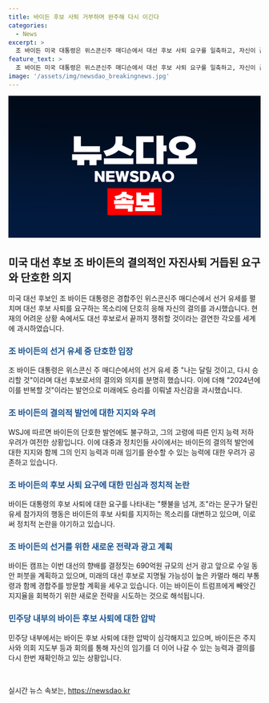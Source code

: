 ```yaml
---
title: 바이든 후보 사퇴 거부하며 완주해 다시 이긴다
categories:
  - News
excerpt: >
  조 바이든 미국 대통령은 위스콘신주 매디슨에서 대선 후보 사퇴 요구를 일축하고, 자신이 끝까지 완주해 이길 것이라고 장담했다. 이에 대해 노력을 기울이고 있는 바이든은 2024년 대선 후보로서의 가능성을 강조하며, 민주당 대통령 후보로서의 야망을 드러내고 있다. 그러나 나이와 인지능력 등의 문제로 관련 주장도 있으며, 민주당 주지사들 사이에서 후보 사퇴를 촉구하는 압박도 나타나고 있다. 이에 바이든은 690억원 광고 투자를 포함한 대응책을 계획 중이며, 또한 지지율을 회복하기 위해 노력하고 있다.
feature_text: >
  조 바이든 미국 대통령은 위스콘신주 매디슨에서 대선 후보 사퇴 요구를 일축하고, 자신이 끝까지 완주해 이길 것이라고 장담했다. 이에 대해 노력을 기울이고 있는 바이든은 2024년 대선 후보로서의 가능성을 강조하며, 민주당 대통령 후보로서의 야망을 드러내고 있다. 그러나 나이와 인지능력 등의 문제로 관련 주장도 있으며, 민주당 주지사들 사이에서 후보 사퇴를 촉구하는 압박도 나타나고 있다. 이에 바이든은 690억원 광고 투자를 포함한 대응책을 계획 중이며, 또한 지지율을 회복하기 위해 노력하고 있다.
image: '/assets/img/newsdao_breakingnews.jpg'
---
```


<p><img src="/assets/img/newsdao_breakingnews.jpg" alt="bookingtag 속보" /></p>

<h2 data-ke-size="size26">미국 대선 후보 조 바이든의 결의적인 자진사퇴 거듭된 요구와 단호한 의지</h2>

<p data-ke-size="size16">미국 대선 후보인 조 바이든 대통령은 경합주인 위스콘신주 매디슨에서 선거 유세를 펼치며 대선 후보 사퇴를 요구하는 목소리에 단호히 응해 자신의 결의를 과시했습니다. 현재의 어려운 상황 속에서도 대선 후보로서 끝까지 쟁취할 것이라는 결연한 각오를 세계에 과시하였습니다.</p>

<h3><b><span style="color: #1a5490;">조 바이든의 선거 유세 중 단호한 입장</span></b></h3>

<p data-ke-size="size16">조 바이든 대통령은 위스콘신 주 매디슨에서의 선거 유세 중 "나는 달릴 것이고, 다시 승리할 것"이라며 대선 후보로서의 결의와 의지를 분명히 했습니다. 이에 더해 "2024년에 이를 반복할 것"이라는 발언으로 미래에도 승리를 이뤄낼 자신감을 과시했습니다.</p>

<h3><b><span style="color: #1a5490;">조 바이든의 결의적 발언에 대한 지지와 우려</span></b></h3>

<p data-ke-size="size16">WSJ에 따르면 바이든의 단호한 발언에도 불구하고, 그의 고령에 따른 인지 능력 저하 우려가 여전한 상황입니다. 이에 대중과 정치인들 사이에서는 바이든의 결의적 발언에 대한 지지와 함께 그의 인지 능력과 미래 임기를 완수할 수 있는 능력에 대한 우려가 공존하고 있습니다.</p>

<h3><b><span style="color: #1a5490;">조 바이든의 후보 사퇴 요구에 대한 민심과 정치적 논란</span></b></h3>

<p data-ke-size="size16">바이든 대통령의 후보 사퇴에 대한 요구를 나타내는 "횃불을 넘겨, 조"라는 문구가 달린 유세 참가자의 행동은 바이든의 후보 사퇴를 지지하는 목소리를 대변하고 있으며, 이로써 정치적 논란을 야기하고 있습니다.</p>

<h3><b><span style="color: #1a5490;">조 바이든의 선거를 위한 새로운 전략과 광고 계획</span></b></h3>

<p data-ke-size="size16">바이든 캠프는 이번 대선의 향배를 결정짓는 690억원 규모의 선거 광고 앞으로 수일 동안 퍼붓을 계획하고 있으며, 미래의 대선 후보로 지명될 가능성이 높은 카멀라 해리 부통령과 함께 경합주를 방문할 계획을 세우고 있습니다. 이는 바이든이 트럼프에게 빼앗긴 지지율을 회복하기 위한 새로운 전략을 시도하는 것으로 해석됩니다.</p>

<h3><b><span style="color: #1a5490;">민주당 내부의 바이든 후보 사퇴에 대한 압박</span></b></h3>

<p data-ke-size="size16">민주당 내부에서는 바이든 후보 사퇴에 대한 압박이 심각해지고 있으며, 바이든은 주지사와 의회 지도부 등과 회의를 통해 자신의 임기를 더 이어 나갈 수 있는 능력과 결의를 다시 한번 재확인하고 있는 상황입니다.</p>

<p data-ke-size="size16">&nbsp;</p>
실시간 뉴스 속보는, <a href="https://newsdao.kr" rel="dofollow">https://newsdao.kr</a>


